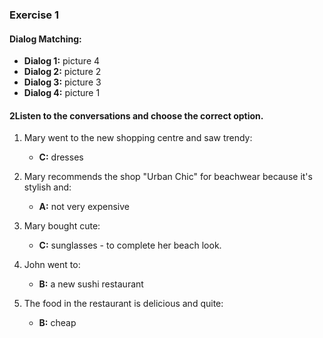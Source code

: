 ### Exercise 1

#### Dialog Matching:
- **Dialog 1:** picture 4
- **Dialog 2:** picture 2
- **Dialog 3:** picture 3
- **Dialog 4:** picture 1

#### 2Listen to the conversations and choose the correct option.

1. Mary went to the new shopping centre and saw trendy:
   - **C:** dresses

2. Mary recommends the shop "Urban Chic" for beachwear because it's stylish and:
   - **A:** not very expensive

3. Mary bought cute:
   - **C:** sunglasses - to complete her beach look.

4. John went to:
   - **B:** a new sushi restaurant

5. The food in the restaurant is delicious and quite:
   - **B:** cheap

